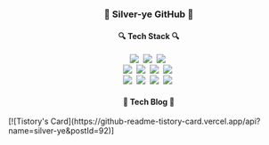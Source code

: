 <h3 align="center">🍇 Silver-ye GitHub 🍇</h3>

<h4 align="center">🔍 Tech Stack 🔍</h4>
<p align="center">
  <img src="https://img.shields.io/badge/Python-3766AB?style=flat-square&logo=Python&logoColor=white"/></a>&nbsp 
  <img src="https://img.shields.io/badge/Javascript-ffb13b?style=flat-square&logo=javascript&logoColor=white"/></a>&nbsp 
  <img src="https://img.shields.io/badge/Typescript-3178C6?style=flat-square&logo=javascript&logoColor=white"/></a>&nbsp 
  <br>
  <img src="https://img.shields.io/badge/Node.js-339933?style=flat-square&logo=Node.js&logoColor=white"/></a>&nbsp
  <img src="https://img.shields.io/badge/Express-000000?style=flat-square&logo=Express&logoColor=white"/></a>&nbsp
  <img src="https://img.shields.io/badge/NestJS-E0234E?style=flat-square&logo=Express&logoColor=white"/></a>&nbsp
  <img src="https://img.shields.io/badge/Vue.js-4FC08D?style=flat-square&logo=AmazonAWS&logoColor=white"/></a>&nbsp 
  <br>
  <img src="https://img.shields.io/badge/Mysql-E6B91E?style=flat-square&logo=MySql&logoColor=white"/></a>&nbsp
  <img src="https://img.shields.io/badge/MongoDB-47A248?style=flat-square&logo=Jenkins&logoColor=white"/></a>&nbsp 
  <img src="https://img.shields.io/badge/GCP Cloud-4285F4?style=flat-square&logo=AmazonAWS&logoColor=white"/></a>&nbsp 
  <img src="https://img.shields.io/badge/Apache Airflow-017CEE?style=flat-square&logo=Docker&logoColor=white"/></a>&nbsp 
</p>

<h4 align="center">🌻 Tech Blog 🌻</h4>
[![Tistory's Card](https://github-readme-tistory-card.vercel.app/api?name=silver-ye&postId=92)]

